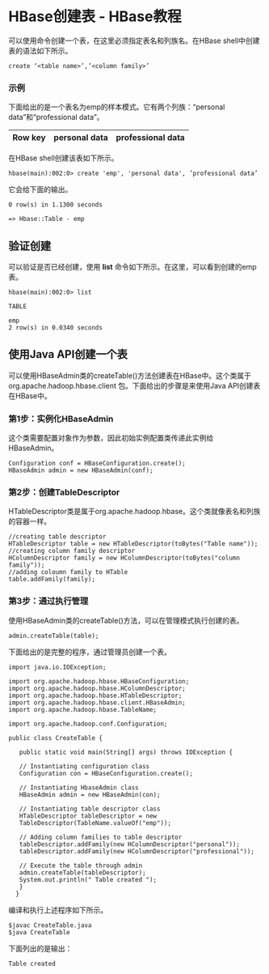 # HBase创建表 - HBase教程

可以使用命令创建一个表，在这里必须指定表名和列族名。在HBase shell中创建表的语法如下所示。

```
create ‘<table name>’,’<column family>’ 
```

### 示例

下面给出的是一个表名为emp的样本模式。它有两个列族：“personal data”和“professional data”。

| Row key | personal data | professional data |
| --- | --- | --- |

在HBase shell创建该表如下所示。

```
hbase(main):002:0> create 'emp', 'personal data', ’professional data’
```

它会给下面的输出。

```
0 row(s) in 1.1300 seconds

=> Hbase::Table - emp
```

## 验证创建

可以验证是否已经创建，使用 **list** 命令如下所示。在这里，可以看到创建的emp表。

```
hbase(main):002:0> list

TABLE 

emp
2 row(s) in 0.0340 seconds
```

## 使用Java API创建一个表

可以使用HBaseAdmin类的createTable()方法创建表在HBase中。这个类属于org.apache.hadoop.hbase.client 包。下面给出的步骤是来使用Java API创建表在HBase中。

### 第1步：实例化HBaseAdmin

这个类需要配置对象作为参数，因此初始实例配置类传递此实例给HBaseAdmin。

```
Configuration conf = HBaseConfiguration.create();
HBaseAdmin admin = new HBaseAdmin(conf);
```

### 第2步：创建TableDescriptor

HTableDescriptor类是属于org.apache.hadoop.hbase。这个类就像表名和列族的容器一样。

```
//creating table descriptor
HTableDescriptor table = new HTableDescriptor(toBytes("Table name"));
//creating column family descriptor
HColumnDescriptor family = new HColumnDescriptor(toBytes("column family"));
//adding coloumn family to HTable
table.addFamily(family);

```

### 第3步：通过执行管理

使用HBaseAdmin类的createTable()方法，可以在管理模式执行创建的表。

```
admin.createTable(table);
```

下面给出的是完整的程序，通过管理员创建一个表。

```
import java.io.IOException;

import org.apache.hadoop.hbase.HBaseConfiguration;
import org.apache.hadoop.hbase.HColumnDescriptor;
import org.apache.hadoop.hbase.HTableDescriptor;
import org.apache.hadoop.hbase.client.HBaseAdmin;
import org.apache.hadoop.hbase.TableName;

import org.apache.hadoop.conf.Configuration;

public class CreateTable {

   public static void main(String[] args) throws IOException {

   // Instantiating configuration class
   Configuration con = HBaseConfiguration.create();

   // Instantiating HbaseAdmin class
   HBaseAdmin admin = new HBaseAdmin(con);

   // Instantiating table descriptor class
   HTableDescriptor tableDescriptor = new
   TableDescriptor(TableName.valueOf("emp"));

   // Adding column families to table descriptor
   tableDescriptor.addFamily(new HColumnDescriptor("personal"));
   tableDescriptor.addFamily(new HColumnDescriptor("professional"));

   // Execute the table through admin
   admin.createTable(tableDescriptor);
   System.out.println(" Table created ");
   }
  }

```

编译和执行上述程序如下所示。

```
$javac CreateTable.java
$java CreateTable
```

下面列出的是输出：

```
Table created
```

